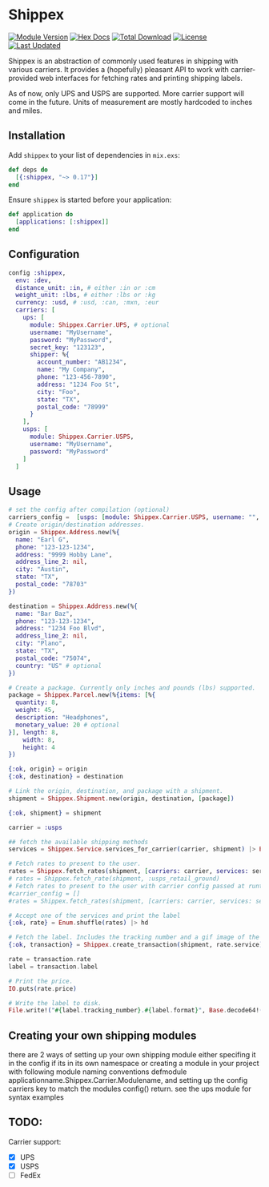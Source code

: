 # Shippex

[![Module Version](https://img.shields.io/hexpm/v/shippex.svg)](https://hex.pm/packages/shippex)
[![Hex Docs](https://img.shields.io/badge/hex-docs-lightgreen.svg)](https://hexdocs.pm/shippex/)
[![Total Download](https://img.shields.io/hexpm/dt/shippex.svg)](https://hex.pm/packages/shippex)
[![License](https://img.shields.io/hexpm/l/shippex.svg)](https://hex.pm/packages/shippex)
[![Last Updated](https://img.shields.io/github/last-commit/whitepaperclip/shippex.svg)](https://github.com/whitepaperclip/shippex/commits/master)

Shippex is an abstraction of commonly used features in shipping with various carriers. It provides a (hopefully) pleasant API to work with carrier-provided web interfaces for fetching rates and printing shipping labels.

As of now, only UPS and USPS are supported. More carrier support will come in the future. Units of measurement are mostly hardcoded to inches and miles.

## Installation

Add `shippex` to your list of dependencies in `mix.exs`:

```elixir
def deps do
  [{:shippex, "~> 0.17"}]
end
```

Ensure `shippex` is started before your application:

```elixir
def application do
  [applications: [:shippex]]
end
```

## Configuration

```elixir
config :shippex,
  env: :dev,
  distance_unit: :in, # either :in or :cm
  weight_unit: :lbs, # either :lbs or :kg
  currency: :usd, # :usd, :can, :mxn, :eur
  carriers: [
    ups: [
      module: Shippex.Carrier.UPS, # optional
      username: "MyUsername",
      password: "MyPassword",
      secret_key: "123123",
      shipper: %{
        account_number: "AB1234",
        name: "My Company",
        phone: "123-456-7890",
        address: "1234 Foo St",
        city: "Foo",
        state: "TX",
        postal_code: "78999"
      }
    ],
    usps: [
      module: Shippex.Carrier.USPS,
      username: "MyUsername",
      password: "MyPassword"
    ]
  ]
```

## Usage

```elixir
# set the config after compilation (optional)
carriers_config =  [usps: [module: Shippex.Carrier.USPS, username: "", password: ""]]
# Create origin/destination addresses.
origin = Shippex.Address.new(%{
  name: "Earl G",
  phone: "123-123-1234",
  address: "9999 Hobby Lane",
  address_line_2: nil,
  city: "Austin",
  state: "TX",
  postal_code: "78703"
})

destination = Shippex.Address.new(%{
  name: "Bar Baz",
  phone: "123-123-1234",
  address: "1234 Foo Blvd",
  address_line_2: nil,
  city: "Plano",
  state: "TX",
  postal_code: "75074",
  country: "US" # optional
})

# Create a package. Currently only inches and pounds (lbs) supported.
package = Shippex.Parcel.new(%{items: [%{
  quantity: 8,
  weight: 45,
  description: "Headphones",
  monetary_value: 20 # optional
}], length: 8,
    width: 8,
    height: 4
})

{:ok, origin} = origin
{:ok, destination} = destination

# Link the origin, destination, and package with a shipment.
shipment = Shippex.Shipment.new(origin, destination, [package])

{:ok, shipment} = shipment

carrier = :usps

## fetch the available shipping methods
services = Shippex.Service.services_for_carrier(carrier, shipment) |> Enum.map(fn(x) -> x.id end)

# Fetch rates to present to the user.
rates = Shippex.fetch_rates(shipment, [carriers: carrier, services: services]) |> Enum.reject(fn({x,_}) -> x == :error end)
# rates = Shippex.fetch_rate(shipment, :usps_retail_ground) 
# Fetch rates to present to the user with carrier config passed at runtime.
#carrier_config = []
#rates = Shippex.fetch_rates(shipment, [carriers: carrier, services: services, carrier_config: carrier_config])

# Accept one of the services and print the label
{:ok, rate} = Enum.shuffle(rates) |> hd

# Fetch the label. Includes the tracking number and a gif image of the label.
{:ok, transaction} = Shippex.create_transaction(shipment, rate.service)

rate = transaction.rate
label = transaction.label

# Print the price.
IO.puts(rate.price)

# Write the label to disk.
File.write!("#{label.tracking_number}.#{label.format}", Base.decode64!(label.image))
```

## Creating your own shipping modules
there are 2 ways of setting up your own shipping module either specifing it in the config if its in its own namespace or
creating a module in your project with following module naming conventions defmodule applicationname.Shippex.Carrier.Modulename, and setting up the config carriers key to match the modules config() return. see the ups module for syntax examples
## TODO:

Carrier support:

- [x] UPS
- [x] USPS
- [ ] FedEx
